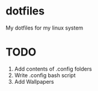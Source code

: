 # dotfiles
My dotfiles for my linux system

# TODO
1. Add contents of .config folders
2. Write .config bash script
3. Add Wallpapers
